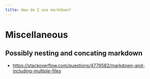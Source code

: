 ```yaml
---
title: How do I use markdown?
---
```


# Miscellaneous

## Possibly nesting and concating markdown
- <https://stackoverflow.com/questions/4779582/markdown-and-including-multiple-files>